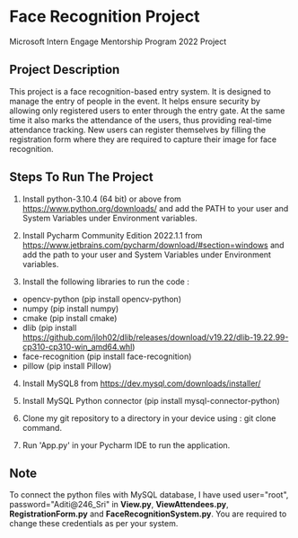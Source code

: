 # Face Recognition Project
Microsoft Intern Engage Mentorship Program 2022 Project

## Project Description
This project is a face recognition-based entry system. It is designed to manage the entry of people in the event. It helps ensure security by allowing only registered users to enter through the entry gate. At the same time it also marks the attendance of the users, thus providing real-time attendance tracking. New users can register themselves by filling the registration form where they are required to capture their image for face recognition.

## Steps To Run The Project
1. Install python-3.10.4 (64 bit) or above from https://www.python.org/downloads/ and add the PATH to your user and System Variables under Environment variables.

2. Install Pycharm Community Edition 2022.1.1 from https://www.jetbrains.com/pycharm/download/#section=windows and add the path to your user and System Variables 
under Environment variables.

3. Install the following libraries to run the code : 
 * opencv-python (pip install opencv-python)
 * numpy (pip install numpy)
 * cmake (pip install cmake)
 * dlib (pip install https://github.com/jloh02/dlib/releases/download/v19.22/dlib-19.22.99-cp310-cp310-win_amd64.whl)
 * face-recognition (pip install face-recognition)
 * pillow (pip install Pillow)
 
4. Install MySQL8 from https://dev.mysql.com/downloads/installer/

5. Install MySQL Python connector (pip install mysql-connector-python)

6. Clone my git repository to a directory in your device using : git clone command.

7. Run 'App.py' in your Pycharm IDE to run the application.

## Note
To connect the python files with MySQL database, I have used user="root", password="Aditi@246_Sri" in **View.py**, **ViewAttendees.py**, **RegistrationForm.py** and **FaceRecognitionSystem.py**. You are required to change these credentials as per your system.
